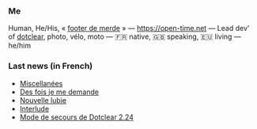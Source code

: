 ### Me

Human, He/His, « [footer de merde](https://open-time.net/post/2013/07/17/La-veritable-histoire-du-Footer-de-merde-) » — https://open-time.net — Lead dev' of [dotclear](https://git.dotclear.org/dev/dotclear), photo, vélo, moto — 🇫🇷 native, 🇬🇧 speaking, 🇪🇺 living — he/him

### Last news (in French)

<!-- BLOG-POST-LIST:START -->
- [Miscellanées](https://open-time.net/post/2022/12/07/Miscellanees)
- [Des fois je me demande](https://open-time.net/post/2022/12/06/Des-fois-je-me-demande)
- [Nouvelle lubie](https://open-time.net/post/2022/12/05/Nouvelle-lubie)
- [Interlude](https://open-time.net/post/2022/12/04/Interlude)
- [Mode de secours de Dotclear 2.24](https://open-time.net/post/2022/12/03/Mode-de-secours-de-Dotclear-224)
<!-- BLOG-POST-LIST:END -->
